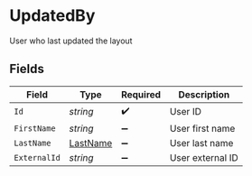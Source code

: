 # UpdatedBy

User who last updated the layout


## Fields

| Field                                           | Type                                            | Required                                        | Description                                     |
| ----------------------------------------------- | ----------------------------------------------- | ----------------------------------------------- | ----------------------------------------------- |
| `Id`                                            | *string*                                        | :heavy_check_mark:                              | User ID                                         |
| `FirstName`                                     | *string*                                        | :heavy_minus_sign:                              | User first name                                 |
| `LastName`                                      | [LastName](../../Models/Components/LastName.md) | :heavy_minus_sign:                              | User last name                                  |
| `ExternalId`                                    | *string*                                        | :heavy_minus_sign:                              | User external ID                                |